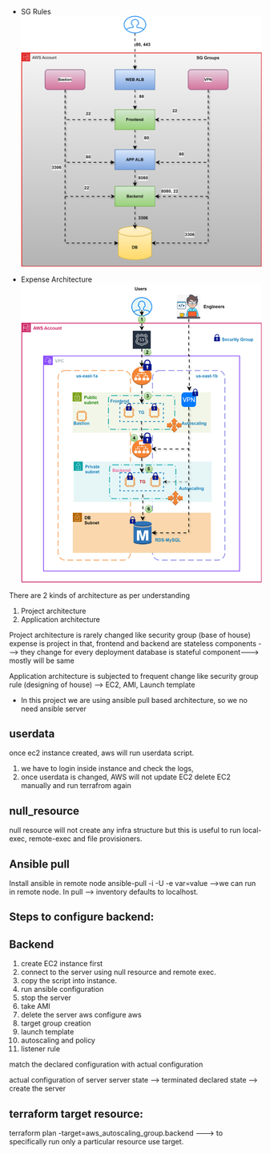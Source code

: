 * SG Rules
![alt text](02-sg/sg-rules.svg)


* Expense Architecture
![alt text](expense-infra-dev.drawio.svg)


There are 2 kinds of architecture as per understanding
1. Project architecture
2. Application architecture

Project architecture is rarely changed like security group (base of house)
expense is project in that,
frontend and backend are stateless components ---> they change for every deployment
database is stateful component---> mostly will be same

Application architecture is subjected to frequent change like security group rule (designing of house)
--> EC2, AMI, Launch template


* In this project we are using ansible pull based architecture, so we no need ansible server

userdata
---------------------
once ec2 instance created, aws will run userdata script.

1. we have to login inside instance and check the logs,
2. once userdata is changed, AWS will not update EC2
	delete EC2 manually and run terrafrom again

null_resource
-------------

null resource will not create any infra structure but this is useful to run local-exec, remote-exec and file provisioners.

Ansible pull
-----------
Install ansible in remote node
ansible-pull -i <inventory> -U <ansible-playbook-git-url> <yaml-name> -e var=value -->we can run in remote node.
In pull --> inventory defaults to localhost.

Steps to configure backend:
-------------------------

Backend
--------------------
1. create EC2 instance first
2. connect to the server using null resource and remote exec.
3. copy the script into instance.
4. run ansible configuration
5. stop the server
6. take AMI
7. delete the server
	aws configure
	aws
8. target group creation
9. launch template
10. autoscaling and policy
11. listener rule
	
match the declared configuration with actual configuration

actual configuration of server
server state --> terminated
declared state --> create the server


terraform target resource:
--------------------------

terraform plan -target=aws_autoscaling_group.backend ---> to specifically run only a particular resource use target.





